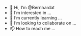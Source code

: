 - 👋 Hi, I’m @Bernhardat
- 👀 I’m interested in ...
- 🌱 I’m currently learning ...
- 💞️ I’m looking to collaborate on ...
- 📫 How to reach me ...

<!---
Bernhardat/Bernhardat is a ✨ special ✨ repository because its `README.md` (this file) appears on your GitHub profile.
You can click the Preview link to take a look at your changes.
--->
